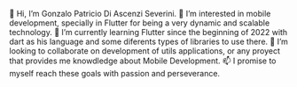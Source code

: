 👋 Hi, I’m Gonzalo Patricio Di Ascenzi Severini.
👀 I’m interested in mobile development, specially in Flutter for being a very dynamic and scalable technology.
🌱 I’m currently learning Flutter since the beginning of 2022 with dart as his language and some diferents types of libraries to use there.
💞️ I’m looking to collaborate on development of utils applications, or any proyect that provides me knowdledge about Mobile Development.
📫 I promise to myself reach these goals with passion and perseverance.

<!---
DIASG009/DIASG009 is a ✨ special ✨ repository because its `README.md` (this file) appears on your GitHub profile.
You can click the Preview link to take a look at your changes.
--->
